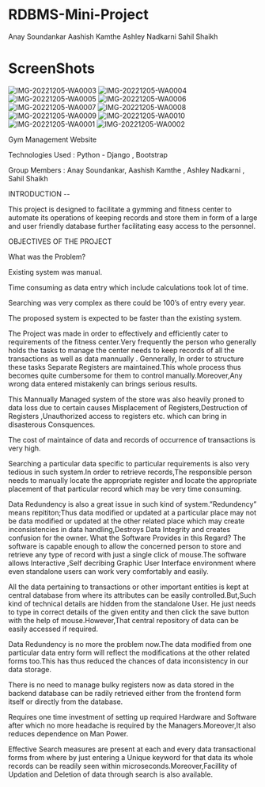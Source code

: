 # RDBMS-Mini-Project

 Anay Soundankar
 Aashish Kamthe
 Ashley Nadkarni
 Sahil Shaikh

# ScreenShots


![IMG-20221205-WA0003](https://user-images.githubusercontent.com/98039768/205556237-b2d04bf8-2ce2-4e20-969c-cba765aace26.jpg)
![IMG-20221205-WA0004](https://user-images.githubusercontent.com/98039768/205556243-c020940f-2901-4b38-93f9-6f8525d4c8c0.jpg)
![IMG-20221205-WA0005](https://user-images.githubusercontent.com/98039768/205556245-15a2ab07-bceb-4e55-b5e6-40e11625e021.jpg)
![IMG-20221205-WA0006](https://user-images.githubusercontent.com/98039768/205556249-b23e8d6b-51e4-4bc0-a1cd-e8133c1fd1fd.jpg)
![IMG-20221205-WA0007](https://user-images.githubusercontent.com/98039768/205556250-b827e0d3-0c82-4176-8db0-8b308ad2a77c.jpg)
![IMG-20221205-WA0008](https://user-images.githubusercontent.com/98039768/205556252-219f0984-bf68-460b-83d1-267c5eefd2e5.jpg)
![IMG-20221205-WA0009](https://user-images.githubusercontent.com/98039768/205556256-73c6fbe6-c87c-44a5-a07a-b623dad9443a.jpg)
![IMG-20221205-WA0010](https://user-images.githubusercontent.com/98039768/205556259-2c9600a0-1833-47a0-adb0-e53287df85ff.jpg)
![IMG-20221205-WA0001](https://user-images.githubusercontent.com/98039768/205556267-bd6c167f-fb80-4f1d-b3fc-ce6bf3cbe7f7.jpg)
![IMG-20221205-WA0002](https://user-images.githubusercontent.com/98039768/205556272-2cea6370-7538-49a6-a5ca-e88d75be08f4.jpg)


Gym Management Website

Technologies Used : Python - Django , Bootstrap

Group Members : Anay Soundankar, Aashish Kamthe , Ashley Nadkarni , Sahil Shaikh

INTRODUCTION --

This project is designed to facilitate a gymming and fitness center to automate its operations of keeping records and store them in form of a large and user friendly database further facilitating easy access to the personnel.


OBJECTIVES OF THE PROJECT
	
What was the Problem?

Existing system was manual.

Time consuming as data entry which include calculations took lot of time.

Searching was very complex as there could be 100’s of entry every year.

The proposed system is expected to be faster than the existing system.

The Project was made in order to effectively and efficiently cater to requirements of  the fitness center.Very frequently the person who generally holds the tasks to manage the center needs to keep records of all the transactions as well as  data   mannually . Gennerally, In order to structure these tasks Separate Registers are maintained.This whole process thus becomes quite cumbersome for them to control manually.Moreover,Any wrong data entered mistakenly can brings serious results.

This Mannually Managed  system of the store was also heavily proned to data loss due to certain causes Misplacement of Registers,Destruction of Registers ,Unauthorized access to registers etc. which can bring in disasterous Consquences. 

The cost of maintaince of data and records of occurrence of transactions is very high.

Searching a particular data specific to particular requirements is also very tedious in such system.In order to retrieve records,The responsible person needs to manually locate the appropriate register and locate the appropriate placement of that particular record which may be very time consuming.

Data Redundency is also a great issue in such kind of system.”Redundency” means repititon;Thus data modified or updated at a  particular place may not be data modified or updated at the other related place which may create inconsistencies in data handling,Destroys Data Integrity and creates confusion for the owner.
What the Software Provides in this Regard?
The software is capable enough to allow the concerned person to store and retrieve any type of record  with just a single click of mouse.The software allows Interactive ,Self decribing Graphic User Interface environment where even standalone users can work very comfortably and easily.

All the data pertaining to transactions or other important entities is kept at central database from where its attributes can be easily controlled.But,Such kind of technical details are hidden from the standalone User. He just needs to type in correct details of the given entity and then click the save button with the help of mouse.However,That central repository of data can be easily accessed if required.

Data Redundency is no more the problem now.The data modified from one particular data entry form will reflect the modifications at the other related forms too.This has thus reduced the chances of data inconsistency in our data storage.

There is no need to manage bulky registers now as data stored in the backend database can be radily retrieved either from the frontend form itself or directly from the database.

Requires one time investment of setting up required Hardware and Software after which no more headache is required by the Managers.Moreover,It also reduces dependence on Man Power.

Effective Search measures are present at each and every data transactional forms from where by just entering a Unique keyword for that data its whole records can be readily seen within microseconds.Moreover,Facillity of Updation and Deletion of data through search is also available.

